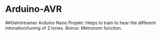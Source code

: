 # Arduino-AVR

##Gehörtrainer
Arduino Nano Projekt: Helps to train to hear the different intonation/tuning of 2 tones. Bonus: Metronom function.
